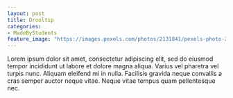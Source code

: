```yaml
---
layout: post
title: Drooltip
categories:
- MadeByStudents
feature_image: "https://images.pexels.com/photos/2131841/pexels-photo-2131841.jpeg?auto=compress&cs=tinysrgb&dpr=2&h=650&w=940"
---
```


Lorem ipsum dolor sit amet, consectetur adipiscing elit, sed do eiusmod tempor incididunt ut labore et dolore magna aliqua. Varius vel pharetra vel turpis nunc. Aliquam eleifend mi in nulla. Facilisis gravida neque convallis a cras semper auctor neque vitae. Neque vitae tempus quam pellentesque nec.